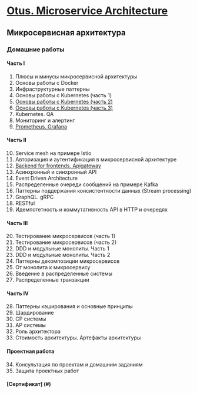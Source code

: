 # [Otus. Microservice Architecture](https://otus.ru/lessons/microservice-architecture/)

## Микросервисная архитектура

### Домашние работы

#### Часть I

1. Плюсы и минусы микросервисной архитектуры
1. Основы работы с Docker
1. Инфраструктурные паттерны
1. Основы работы с Kubernetes (часть 1)
1. [Основы работы с Kubernetes (часть 2)](https://github.com/1vanDeveloper/OtusSoftwareArchitect/tree/main/lesson-05)
1. [Основы работы с Kubernetes (часть 3)](https://github.com/1vanDeveloper/OtusSoftwareArchitect/tree/main/lesson-06)
1. Kubernetes. QA
1. Мониторинг и алертинг
1. [Prometheus. Grafana](https://github.com/1vanDeveloper/OtusSoftwareArchitect/tree/main/lesson-09)

#### Часть II

10. Service mesh на примере Istio
1. Авторизация и аутентификация в микросервисной архитектуре
1. [Backend for frontends. Apigateway](https://github.com/1vanDeveloper/OtusSoftwareArchitect/tree/main/lesson-12)
1. Асинхронный и синхронный API
1. Event Driven Architecture
1. Распределенные очереди сообщений на примере Kafka
1. Паттерны поддержания консистентности данных (Stream processing)
1. GraphQL. gRPC
1. RESTful
1. Идемпотетность и коммутативность API в HTTP и очередях

#### Часть III

20. Тестирование микросервисов (часть 1)
1. Тестирование микросервисов (часть 2)
1. DDD и модульные монолиты. Часть 1
1. DDD и модульные монолиты. Часть 2
1. Паттерны декомпозиции микросервисов
1. От монолита к микросервису
1. Введение в распределенные системы
1. Распределенные транзакции

#### Часть IV

28. Паттерны кэширования и основные принципы
1. Шардирование
1. CP cистемы
1. AP системы
1. Роль архитектора
1. Стоимость архитектуры. Артефакты архитектуры

#### Проектная работа

34. Консультация по проектам и домашним заданиям
1. Защита проектных работ

#### [Сертификат] (#)